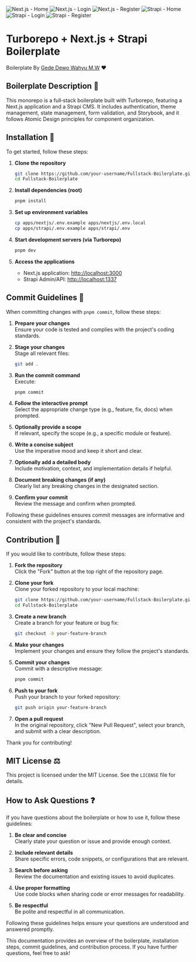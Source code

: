 ![Next.js - Home](public/project/1.png)
![Next.js - Login](public/project/2.png)
![Next.js - Register](public/project/3.png)
![Strapi - Home](public/project/4.png)
![Strapi - Login](public/project/5.png)
![Strapi - Register](public/project/6.png)

# Turborepo + Next.js + Strapi Boilerplate

Boilerplate By [Gede Dewo Wahyu M.W](https://github.com/gdwmw) ❤️

## Boilerplate Description 📖

This monorepo is a full‑stack boilerplate built with Turborepo, featuring a Next.js application and a Strapi CMS. It includes authentication, theme management, state management, form validation, and Storybook, and it follows Atomic Design principles for component organization.

## Installation 🚀

To get started, follow these steps:

1. **Clone the repository**

   ```bash
   git clone https://github.com/your-username/Fullstack-Boilerplate.git
   cd Fullstack-Boilerplate
   ```

2. **Install dependencies (root)**

   ```bash
   pnpm install
   ```

3. **Set up environment variables**

   ```bash
   cp apps/nextjs/.env.example apps/nextjs/.env.local
   cp apps/strapi/.env.example apps/strapi/.env
   ```

4. **Start development servers (via Turborepo)**

   ```bash
   pnpm dev
   ```

5. **Access the applications**
   - Next.js application: [http://localhost:3000](http://localhost:3000)
   - Strapi Admin/API: [http://localhost:1337](http://localhost:1337)

## Commit Guidelines 📝

When committing changes with `pnpm commit`, follow these steps:

1. **Prepare your changes**  
   Ensure your code is tested and complies with the project's coding standards.

2. **Stage your changes**  
   Stage all relevant files:

   ```bash
   git add .
   ```

3. **Run the commit command**  
   Execute:

   ```bash
   pnpm commit
   ```

4. **Follow the interactive prompt**  
   Select the appropriate change type (e.g., feature, fix, docs) when prompted.

5. **Optionally provide a scope**  
   If relevant, specify the scope (e.g., a specific module or feature).

6. **Write a concise subject**  
   Use the imperative mood and keep it short and clear.

7. **Optionally add a detailed body**  
   Include motivation, context, and implementation details if helpful.

8. **Document breaking changes (if any)**  
   Clearly list any breaking changes in the designated section.

9. **Confirm your commit**  
   Review the message and confirm when prompted.

Following these guidelines ensures commit messages are informative and consistent with the project's standards.

## Contribution 🤝

If you would like to contribute, follow these steps:

1. **Fork the repository**  
   Click the "Fork" button at the top right of the repository page.

2. **Clone your fork**  
   Clone your forked repository to your local machine:

   ```bash
   git clone https://github.com/your-username/Fullstack-Boilerplate.git
   cd Fullstack-Boilerplate
   ```

3. **Create a new branch**  
   Create a branch for your feature or bug fix:

   ```bash
   git checkout -b your-feature-branch
   ```

4. **Make your changes**  
   Implement your changes and ensure they follow the project's standards.

5. **Commit your changes**  
   Commit with a descriptive message:

   ```bash
   pnpm commit
   ```

6. **Push to your fork**  
   Push your branch to your forked repository:

   ```bash
   git push origin your-feature-branch
   ```

7. **Open a pull request**  
   In the original repository, click "New Pull Request", select your branch, and submit with a clear description.

Thank you for contributing!

## MIT License ⚖️

This project is licensed under the MIT License. See the `LICENSE` file for details.

## How to Ask Questions ❓

If you have questions about the boilerplate or how to use it, follow these guidelines:

1. **Be clear and concise**  
   Clearly state your question or issue and provide enough context.

2. **Include relevant details**  
   Share specific errors, code snippets, or configurations that are relevant.

3. **Search before asking**  
   Review the documentation and existing issues to avoid duplicates.

4. **Use proper formatting**  
   Use code blocks when sharing code or error messages for readability.

5. **Be respectful**  
   Be polite and respectful in all communication.

Following these guidelines helps ensure your questions are understood and answered promptly.

This documentation provides an overview of the boilerplate, installation steps, commit guidelines, and contribution process. If you have further questions, feel free to ask!
